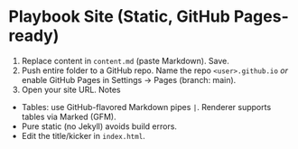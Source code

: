 # Playbook Site (Static, GitHub Pages-ready)
1) Replace content in `content.md` (paste Markdown). Save.
2) Push entire folder to a GitHub repo. Name the repo `<user>.github.io` *or* enable GitHub Pages in Settings → Pages (branch: main). 
3) Open your site URL.
Notes
- Tables: use GitHub-flavored Markdown pipes `|`. Renderer supports tables via Marked (GFM).
- Pure static (no Jekyll) avoids build errors.
- Edit the title/kicker in `index.html`.
